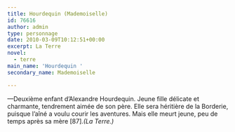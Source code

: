 ```yaml
---
title: Hourdequin (Mademoiselle)
id: 76616
author: admin
type: personnage
date: 2010-03-09T10:12:51+00:00
excerpt: La Terre
novel:
  - terre
main_name: 'Hourdequin '
secondary_name: Mademoiselle

---
```

—Deuxième enfant d&rsquo;Alexandre Hourdequin. Jeune fille délicate et charmante, tendrement aimée de son père. Elle sera héritière de la Borderie, puisque l&rsquo;aîné a voulu courir les aventures. Mais elle meurt jeune, peu de temps après sa mère [87]._(La Terre.)_